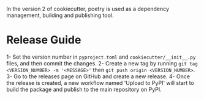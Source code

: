 In the version 2 of cookiecutter, poetry is used as a dependency management, building and publishing tool.

Release Guide
=====
1- Set the version number in ``pyproject.toml`` and ``cookiecutter/__init__.py`` files, and then commit the changes.
2- Create a new tag by running ``git tag <VERSION_NUMBER> -m '<MESSAGE>'`` then ``git push origin <VERSION_NUMBER>``.
3- Go to the releases page on GitHub and create a new release.
4- Once the release is created, a new workflow named 'Upload to PyPI' will start to build the package and publish to the main repository on PyPI.
